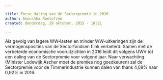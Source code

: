 ```yaml
---

title: Forse daling van de Sectorpremie in 2016
author: Anoushka Roelofzen
created: donderdag, 29 oktober, 2015 - 10:21

---
```


<p>Als gevolg van lagere WW-lasten en minder WW-uitkeringen zijn de vermogensposities van de Sectorfondsen flink verbeterd. Samen met de verbeterde economische vooruitzichten in 2016 leidt dit volgens UWV tot een daling van de Sectorpremie voor volgend jaar. Naar verwachting (Minister Lodewijk Ascher moet de premies nog goedkeuren) zal de Sectorpremie voor de Timmerindustrie kunnen dalen van thans 4,09% naar 0,92% in 2016.</p>
